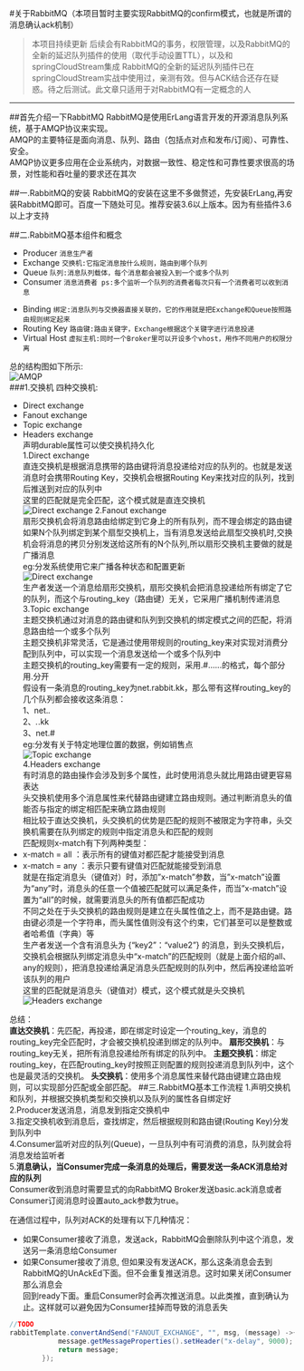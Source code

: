 #关于RabbitMQ（本项目暂时主要实现RabbitMQ的confirm模式，也就是所谓的消息确认ack机制）

>本项目持续更新 后续会有RabbitMQ的事务，权限管理，以及RabbitMQ的全新的延迟队列插件的使用（取代手动设置TTL），以及和springCloudStream集成
RabbitMQ的全新的延迟队列插件已在springCloudStream实战中使用过，亲测有效。但与ACK结合还存在疑惑。待之后测试。此文章只适用于对RabbitMQ有一定概念的人
***

##首先介绍一下RabbitMQ
RabbitMQ是使用ErLang语言开发的开源消息队列系统，基于AMQP协议来实现。  
AMQP的主要特征是面向消息、队列、路由（包括点对点和发布/订阅）、可靠性、安全。  
AMQP协议更多应用在企业系统内，对数据一致性、稳定性和可靠性要求很高的场景，对性能和吞吐量的要求还在其次  

##一.RabbitMQ的安装
RabbitMQ的安装在这里不多做赘述，先安装ErLang,再安装RabbitMQ即可。百度一下随处可见。推荐安装3.6以上版本。因为有些插件3.6以上才支持  

##二.RabbitMQ基本组件和概念
+ Producer `消息生产者`  
+ Exchange `交换机:它指定消息按什么规则，路由到哪个队列`  
+ Queue `队列:消息队列载体，每个消息都会被投入到一个或多个队列`  
+ Consumer `消息消费者 ps:多个监听一个队列的消费者每次只有一个消费者可以收到消息`  
  
- Binding `绑定:消息队列与交换器直接关联的，它的作用就是把Exchange和Queue按照路由规则绑定起来`
- Routing Key `路由键:路由关键字，Exchange根据这个关键字进行消息投递`
- Virtual Host `虚拟主机:同时一个Broker里可以开设多个vhost，用作不同用户的权限分离`  

总的结构图如下所示:  
![AMQP](https://img-blog.csdn.net/20180421155055731?watermark/2/text/aHR0cHM6Ly9ibG9nLmNzZG4ubmV0L0FudW1icmVsbGE=/font/5a6L5L2T/fontsize/400/fill/I0JBQkFCMA==/dissolve/70)  
###1.交换机
四种交换机:  
+ Direct exchange
+ Fanout exchange
+ Topic  exchange
+ Headers exchange  
声明durable属性可以使交换机持久化  
1.Direct exchange  
直连交换机是根据消息携带的路由键将消息投递给对应的队列的。也就是发送消息时会携带Routing Key，交换机会根据Routing Key来找对应的队列，找到后推送到对应的队列中  
这里的匹配就是完全匹配，这个模式就是直连交换机  
![Direct exchange](https://img-blog.csdn.net/20180510231113379?watermark/2/text/aHR0cHM6Ly9ibG9nLmNzZG4ubmV0L0FudW1icmVsbGE=/font/5a6L5L2T/fontsize/400/fill/I0JBQkFCMA==/dissolve/70)
2.Fanout exchange  
扇形交换机会将消息路由给绑定到它身上的所有队列，而不理会绑定的路由键  
如果N个队列绑定到某个扇型交换机上，当有消息发送给此扇型交换机时,交换机会将消息的拷贝分别发送给这所有的N个队列,所以扇形交换机主要做的就是广播消息  
eg:分发系统使用它来广播各种状态和配置更新  
![Direct exchange](https://img-blog.csdn.net/2018051122381940?watermark/2/text/aHR0cHM6Ly9ibG9nLmNzZG4ubmV0L0FudW1icmVsbGE=/font/5a6L5L2T/fontsize/400/fill/I0JBQkFCMA==/dissolve/70)  
生产者发送一个消息给扇形交换机，扇形交换机会把消息投递给所有绑定了它的队列，而这个与routing_key（路由键）无关，它采用广播机制传递消息  
3.Topic  exchange  
主题交换机通过对消息的路由键和队列到交换机的绑定模式之间的匹配，将消息路由给一个或多个队列  
主题交换机非常灵活，它是通过使用带规则的routing_key来对实现对消费分配到队列中，可以实现一个消息发送给一个或多个队列中  
主题交换机的routing_key需要有一定的规则，采用.#.…..的格式，每个部分用.分开  
假设有一条消息的routing_key为net.rabbit.kk，那么带有这样routing_key的几个队列都会接收这条消息：  
1、net.*.*  
2、*.*.kk  
3、net.#  
eg:分发有关于特定地理位置的数据，例如销售点  
![Topic  exchange](https://img-blog.csdn.net/20180511231453234?watermark/2/text/aHR0cHM6Ly9ibG9nLmNzZG4ubmV0L0FudW1icmVsbGE=/font/5a6L5L2T/fontsize/400/fill/I0JBQkFCMA==/dissolve/70)  
4.Headers exchange  
有时消息的路由操作会涉及到多个属性，此时使用消息头就比用路由键更容易表达  
头交换机使用多个消息属性来代替路由键建立路由规则。通过判断消息头的值能否与指定的绑定相匹配来确立路由规则  
相比较于直达交换机，头交换机的优势是匹配的规则不被限定为字符串，头交换机需要在队列绑定的规则中指定消息头和匹配的规则  
匹配规则x-match有下列两种类型：  
+ x-match = all ：表示所有的键值对都匹配才能接受到消息
+ x-match = any ：表示只要有键值对匹配就能接受到消息  
就是在指定消息头（键值对）时，添加”x-match”参数，当”x-match”设置为“any”时，消息头的任意一个值被匹配就可以满足条件，而当”x-match”设置为“all”的时候，就需要消息头的所有值都匹配成功  
不同之处在于头交换机的路由规则是建立在头属性值之上，而不是路由键。路由键必须是一个字符串，而头属性值则没有这个约束，它们甚至可以是整数或者哈希值（字典）等  
生产者发送一个含有消息头为 {“key2”：“value2”} 的消息，到头交换机后，交换机会根据队列绑定消息头中“x-match”的匹配规则（就是上面介绍的all、any的规则），把消息投递给满足消息头匹配规则的队列中，然后再投递给监听该队列的用户  
这里的匹配就是消息头（键值对）模式，这个模式就是头交换机
![Headers exchange](https://img-blog.csdn.net/20180512151555970?watermark/2/text/aHR0cHM6Ly9ibG9nLmNzZG4ubmV0L0FudW1icmVsbGE=/font/5a6L5L2T/fontsize/400/fill/I0JBQkFCMA==/dissolve/70)  
  
总结：  
**直达交换机**：先匹配，再投递，即在绑定时设定一个routing_key，消息的routing_key完全匹配时，才会被交换机投递到绑定的队列中。 
**扇形交换机**：与routing_key无关，把所有消息投递给所有绑定的队列中。 
**主题交换机**：绑定routing_key，在匹配routing_key时按照正则配置的规则投递消息到队列中，这个也是最灵活的交换机。 
**头交换机**：使用多个消息属性来替代路由键建立路由规则，可以实现部分匹配或全部匹配。
##三.RabbitMQ基本工作流程
1.声明交换机和队列，并根据交换机类型和交换机以及队列的属性各自绑定好  
2.Producer发送消息，消息发到指定交换机中  
3.指定交换机收到消息后，查找绑定，然后根据规则和路由键(Routing Key)分发到队列中  
4.Consumer监听对应的队列(Queue)，一旦队列中有可消费的消息，队列就会将消息发给监听者  
5.**消息确认，当Consumer完成一条消息的处理后，需要发送一条ACK消息给对应的队列**  
Consumer收到消息时需要显式的向RabbitMQ Broker发送basic.ack消息或者Consumer订阅消息时设置auto_ack参数为true。 
  
在通信过程中，队列对ACK的处理有以下几种情况：  
+ 如果Consumer接收了消息，发送ack，RabbitMQ会删除队列中这个消息，发送另一条消息给Consumer
+ 如果Consumer接收了消息, 但如果没有发送ACK，那么这条消息会去到RabbitMQ的UnAckEd下面。但不会重复推送消息。这时如果关闭Consumer那么消息会  
  回到ready下面。重启Consumer时会再次推送消息。以此类推，直到确认为止。这样就可以避免因为Consumer挂掉而导致的消息丢失
  


```java
//TODO
rabbitTemplate.convertAndSend("FANOUT_EXCHANGE", "", msg, (message) ->{
            message.getMessageProperties().setHeader("x-delay", 9000); 
            return message;
        });
```
 


